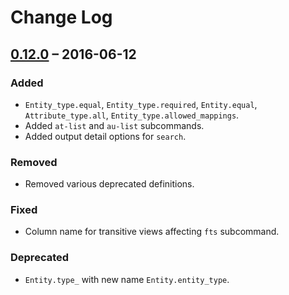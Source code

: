 # Change Log

## [0.12.0] – 2016-06-12

### Added

* `Entity_type.equal`, `Entity_type.required`, `Entity.equal`,
  `Attribute_type.all`, `Entity_type.allowed_mappings`.
* Added `at-list` and `au-list` subcommands.
* Added output detail options for `search`.

### Removed

* Removed various deprecated definitions.

### Fixed

* Column name for transitive views affecting `fts` subcommand.

### Deprecated

* `Entity.type_` with new name `Entity.entity_type`.


[0.12.0]: https://github.com/paurkedal/subsocia/compare/0.11..v0.12.0
